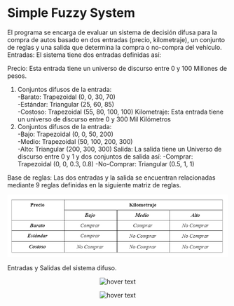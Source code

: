 # Simple Fuzzy System

El programa se encarga de evaluar un sistema de decisión difusa para la compra de autos basado en dos entradas (precio, kilometraje), un conjunto de reglas y una salida que determina la compra o no-compra del vehículo. 
Entradas: El sistema tiene dos entradas definidas así: 

Precio: Esta entrada tiene un universo de discurso entre 0 y 100 Millones de pesos. 
1. Conjuntos difusos de la entrada:  
    -Barato: Trapezoidal (0, 0, 30, 70)  
    -Estándar: Triangular (25, 60, 85)  
    -Costoso: Trapezoidal (55, 80, 100, 100) 
Kilometraje: Esta entrada tiene un universo de discurso entre 0 y 300 Mil Kilómetros 
1. Conjuntos difusos de la entrada:  
    -Bajo: Trapezoidal (0, 0, 50, 200)  
    -Medio: Trapezoidal (50, 100, 200, 300)  
    -Alto: Triangular (200, 300, 300) 
Salida: La salida tiene un Universo de discurso entre 0 y 1 y dos conjuntos de salida así: 
    -Comprar: Trapezoidal (0, 0, 0.3, 0.8) 
    -No-Comprar: Triangular (0.5, 1, 1) 
    
Base de reglas: Las dos entradas y la salida se encuentran relacionadas mediante 9 reglas definidas en la siguiente matriz de reglas. 


<p align="center">
  <img src="Images/Table.png" width="650" title="hover text">
</p>

Entradas y Salidas del sistema difuso.

<p align="center">
  <img src="Images/Inputs.png" width="650" title="hover text">
</p>

<p align="center">
  <img src="Images/Ouputs.png" width="375" title="hover text">
</p>

